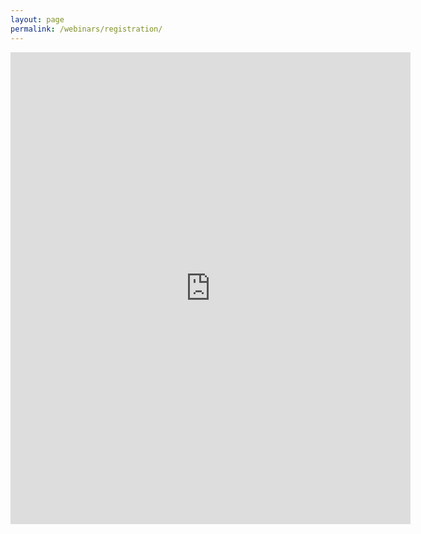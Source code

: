 ```yaml
---
layout: page
permalink: /webinars/registration/
---
```


<iframe src="https://docs.google.com/forms/d/e/1FAIpQLSem4MlOapcExrzO_UARwcpZqZTrcTYkX9WZwVcvs9f4x0V0og/viewform?embedded=true" width="640" height="755" frameborder="0" marginheight="0" marginwidth="0">Loading…</iframe>
